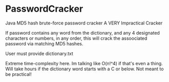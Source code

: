 # PasswordCracker
Java MD5 hash brute-force password cracker
A VERY Impractical Cracker

If password contains any word from the dictionary, and any 4 designated characters or numbers, in any order, this will crack the assoociated password via matching MD5 hashes.

User must provide dictionary.txt 



Extreme time-complexity here. Im talking like O(n!^4) if that's even a thing. Will take hours if the dictionary word starts with a C or below. Not meant to be practical!
